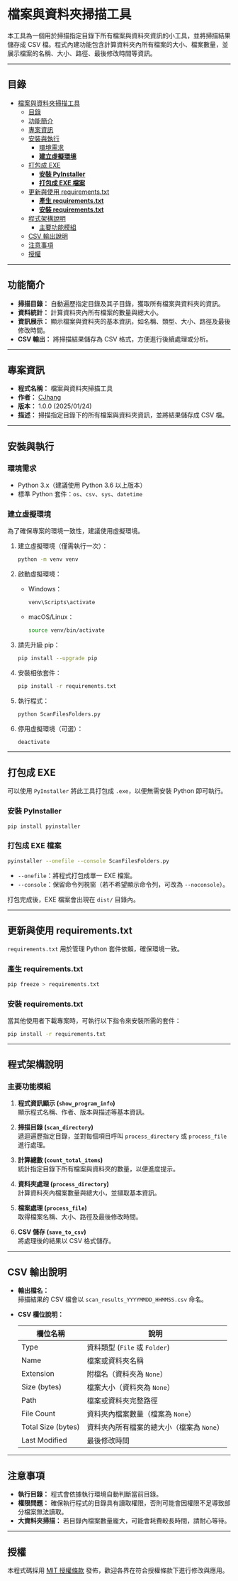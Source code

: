 # 檔案與資料夾掃描工具

本工具為一個用於掃描指定目錄下所有檔案與資料夾資訊的小工具，並將掃描結果儲存成 CSV 檔。程式內建功能包含計算資料夾內所有檔案的大小、檔案數量，並展示檔案的名稱、大小、路徑、最後修改時間等資訊。

---

## 目錄

- [檔案與資料夾掃描工具](#檔案與資料夾掃描工具)
  - [目錄](#目錄)
  - [功能簡介](#功能簡介)
  - [專案資訊](#專案資訊)
  - [安裝與執行](#安裝與執行)
    - [環境需求](#環境需求)
    - [**建立虛擬環境**](#建立虛擬環境)
  - [打包成 EXE](#打包成-exe)
    - [**安裝 PyInstaller**](#安裝-pyinstaller)
    - [**打包成 EXE 檔案**](#打包成-exe-檔案)
  - [更新與使用 requirements.txt](#更新與使用-requirementstxt)
    - [**產生 requirements.txt**](#產生-requirementstxt)
    - [**安裝 requirements.txt**](#安裝-requirementstxt)
  - [程式架構說明](#程式架構說明)
    - [主要功能模組](#主要功能模組)
  - [CSV 輸出說明](#csv-輸出說明)
  - [注意事項](#注意事項)
  - [授權](#授權)

---

## 功能簡介

- **掃描目錄：** 自動遍歷指定目錄及其子目錄，獲取所有檔案與資料夾的資訊。
- **資料統計：** 計算資料夾內所有檔案的數量與總大小。
- **資訊展示：** 顯示檔案與資料夾的基本資訊，如名稱、類型、大小、路徑及最後修改時間。
- **CSV 輸出：** 將掃描結果儲存為 CSV 格式，方便進行後續處理或分析。

---

## 專案資訊

- **程式名稱：** 檔案與資料夾掃描工具
- **作者：** [CJhang](https://cjhang.com/)
- **版本：** 1.0.0 (2025/01/24)
- **描述：** 掃描指定目錄下的所有檔案與資料夾資訊，並將結果儲存成 CSV 檔。

---

## 安裝與執行

### 環境需求

- Python 3.x（建議使用 Python 3.6 以上版本）
- 標準 Python 套件：`os`、`csv`、`sys`、`datetime`

### **建立虛擬環境**

為了確保專案的環境一致性，建議使用虛擬環境。

1. 建立虛擬環境（僅需執行一次）：

   ```bash
   python -m venv venv
   ```

2. 啟動虛擬環境：

   - Windows：

     ```bash
     venv\Scripts\activate
     ```

   - macOS/Linux：

     ```bash
     source venv/bin/activate
     ```

3. 請先升級 pip：

    ```bash
    pip install --upgrade pip
    ```

4. 安裝相依套件：

   ```bash
   pip install -r requirements.txt
   ```

5. 執行程式：

   ```bash
   python ScanFilesFolders.py
   ```

6. 停用虛擬環境（可選）：

   ```bash
   deactivate
   ```

---

## 打包成 EXE

可以使用 `PyInstaller` 將此工具打包成 `.exe`，以便無需安裝 Python 即可執行。

### **安裝 PyInstaller**

```bash
pip install pyinstaller
```

### **打包成 EXE 檔案**

```bash
pyinstaller --onefile --console ScanFilesFolders.py
```

- `--onefile`：將程式打包成單一 EXE 檔案。
- `--console`：保留命令列視窗（若不希望顯示命令列，可改為 `--noconsole`）。

打包完成後，EXE 檔案會出現在 `dist/` 目錄內。

---

## 更新與使用 requirements.txt

`requirements.txt` 用於管理 Python 套件依賴，確保環境一致。

### **產生 requirements.txt**

```bash
pip freeze > requirements.txt
```

### **安裝 requirements.txt**

當其他使用者下載專案時，可執行以下指令來安裝所需的套件：

```bash
pip install -r requirements.txt
```

---

## 程式架構說明

### 主要功能模組

1. **程式資訊顯示 (`show_program_info`)**  
   顯示程式名稱、作者、版本與描述等基本資訊。

2. **掃描目錄 (`scan_directory`)**  
   遞迴遍歷指定目錄，並對每個項目呼叫 `process_directory` 或 `process_file` 進行處理。

3. **計算總數 (`count_total_items`)**  
   統計指定目錄下所有檔案與資料夾的數量，以便進度提示。

4. **資料夾處理 (`process_directory`)**  
   計算資料夾內檔案數量與總大小，並擷取基本資訊。

5. **檔案處理 (`process_file`)**  
   取得檔案名稱、大小、路徑及最後修改時間。

6. **CSV 儲存 (`save_to_csv`)**  
   將處理後的結果以 CSV 格式儲存。

---

## CSV 輸出說明

- **輸出檔名：**  
  掃描結果的 CSV 檔會以 `scan_results_YYYYMMDD_HHMMSS.csv` 命名。

- **CSV 欄位說明：**
  
  | 欄位名稱 | 說明 |
  |----------|------|
  | Type | 資料類型 (`File` 或 `Folder`) |
  | Name | 檔案或資料夾名稱 |
  | Extension | 附檔名（資料夾為 `None`） |
  | Size (bytes) | 檔案大小（資料夾為 `None`） |
  | Path | 檔案或資料夾完整路徑 |
  | File Count | 資料夾內檔案數量（檔案為 `None`） |
  | Total Size (bytes) | 資料夾內所有檔案的總大小（檔案為 `None`） |
  | Last Modified | 最後修改時間 |

---

## 注意事項

- **執行目錄：**
  程式會依據執行環境自動判斷當前目錄。
- **權限問題：**
  確保執行程式的目錄具有讀取權限，否則可能會因權限不足導致部分檔案無法讀取。
- **大資料夾掃描：**
  若目錄內檔案數量龐大，可能會耗費較長時間，請耐心等待。

---

## 授權

本程式碼採用 [MIT 授權條款](https://opensource.org/licenses/MIT) 發佈，歡迎各界在符合授權條款下進行修改與應用。
